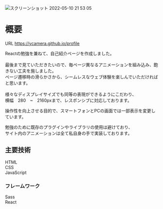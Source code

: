 ![スクリーンショット 2022-05-10 21 53 05](https://user-images.githubusercontent.com/96303806/167741831-bdd2e7e6-fc4f-40fe-ae52-22586f6f28b3.png)

<h1>概要</h1>

URL https://ycamera.github.io/profile

Reactの勉強を兼ねて、自己紹介ページを作成しました。<br>
<br>
最後まで見ていただきたいので、毎ページ異なるアニメーションを組み込み、飽きない工夫を施しました。<br>
ページ遷移時の滑らかさから、シームレスなウェブ体験を楽しんでいただければと思います。<br>
<br>
様々なディスプレイサイズでも同等の表現ができるようにこだわり、<br>
横幅　280　~　2160pxまで、レスポンシブに対応しております。<br>

操作性を向上させる目的で、スマートフォンとPCの画面では一部表示を変更しています。

勉強のために既存のプラグインやライブラリの使用は避けており、<br>
サイト内のアニメーションは全て私自身の手で実装しております。

<h2>主要技術</h2>
HTML<br>
CSS<br>
JavaScript

<h3>フレームワーク</h3>
Sass<br>
React
